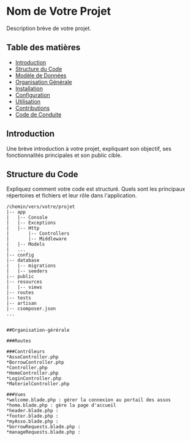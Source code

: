 # Nom de Votre Projet

Description brève de votre projet.

## Table des matières

- [Introduction](#introduction)
- [Structure du Code](#structure-du-code)
- [Modèle de Données](#modèle-de-données)
- [Organisation Générale](#organisation-générale)
- [Installation](#installation)
- [Configuration](#configuration)
- [Utilisation](#utilisation)
- [Contributions](#contributions)
- [Code de Conduite](#code-de-conduite)
## Introduction

Une brève introduction à votre projet, expliquant son objectif, ses fonctionnalités principales et son public cible.

## Structure du Code

Expliquez comment votre code est structuré. Quels sont les principaux répertoires et fichiers et leur rôle dans l'application.

```plaintext
/chemin/vers/votre/projet
|-- app
|   |-- Console
|   |-- Exceptions
|   |-- Http
|       |-- Controllers
|       |-- Middleware
|   |-- Models
|   ...
|-- config
|-- database
|   |-- migrations
|   |-- seeders
|-- public
|-- resources
|   |-- views
|-- routes
|-- tests
|-- artisan
|-- csomposer.json
...


##Organisation-gérérale

###Routes

###Contrôleurs
*AssoController.php
*BorrowController.php
*Controller.php
*HomeController.php 
*LoginController.php
*MaterielController.php

###Vues
*welcome.blade.php : gérer la connexion au portail des assos
*home.blade.php : gère la page d'accueil 
*header.blade.php : 
*footer.blade.php :
*myAsso.blade.php : 
*borrowRequests.blade.php : 
*manageRequests.blade.php : 

